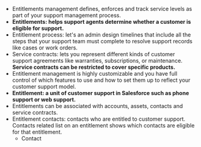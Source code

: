 * Entitlements management defines, enforces and track service levels as part of your support management process.
* **Entitlements: helps support agents determine whether a customer is eligible for support.**
* Entitlement process: let's an admin design timelines that include all the steps that your support team must complete to resolve
 support records like cases or work orders.
 * Service contracts: lets you represent different kinds of customer support agreements like warranties, subscriptions, 
 or maintenance. **Service contracts can be restricted to cover specific products.**
 * Entitlement management is highly customizable and you have full control of which features to use and how to set them up to reflect your customer support model.
 * **Entitlement: a unit of customer support in Salesforce such as phone support or web support.**
  * Entitlements can be associated with accounts, assets, contacts and service contracts.
  * Entitlement contacts: contacts who are entitled to customer support. Contacts related list on an entitlement shows which contacts are eligible for that entitlement.
      - Contact
